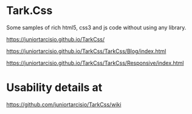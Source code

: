 # Tark.Css
Some samples of rich html5, css3 and js code without using any library.


https://juniortarcisio.github.io/TarkCss/

https://juniortarcisio.github.io/TarkCss/TarkCss/Blog/index.html

https://juniortarcisio.github.io/TarkCss/TarkCss/Responsive/index.html


# Usability details at

https://github.com/juniortarcisio/TarkCss/wiki
